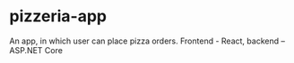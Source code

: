 # pizzeria-app
An app, in which user can place pizza orders. Frontend - React, backend – ASP.NET Core
